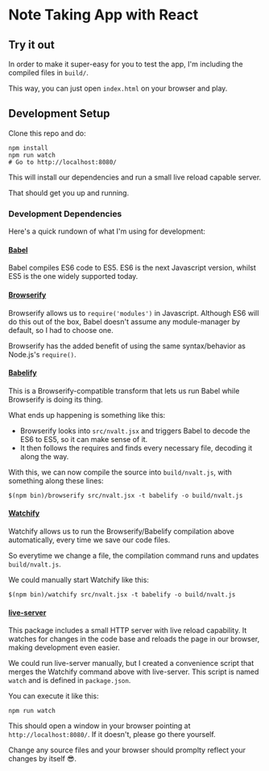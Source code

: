 # Note Taking App with React

## Try it out

In order to make it super-easy for you to test the app, I'm including the compiled files in `build/`.

This way, you can just open `index.html` on your browser and play.

## Development Setup

Clone this repo and do:

```shell
npm install
npm run watch
# Go to http://localhost:8080/
```

This will install our dependencies and run a small live reload capable server.

That should get you up and running.

### Development Dependencies

Here's a quick rundown of what I'm using for development:

#### [Babel](https://babeljs.io/)

Babel compiles ES6 code to ES5. ES6 is the next Javascript version, whilst ES5 is the one widely supported today.

#### [Browserify](http://browserify.org/)

Browserify allows us to `require('modules')` in Javascript. Although ES6 will do this out of the box, Babel doesn't assume any module-manager by default, so I had to choose one.

Browserify has the added benefit of using the same syntax/behavior as Node.js's `require()`.

#### [Babelify](https://github.com/babel/babelify)

This is a Browserify-compatible transform that lets us run Babel while Browserify is doing its thing.

What ends up happening is something like this:

* Browserify looks into `src/nvalt.jsx` and triggers Babel to decode the ES6 to ES5, so it can make sense of it.
* It then follows the requires and finds every necessary file, decoding it along the way.

With this, we can now compile the source into `build/nvalt.js`, with something along these lines:

```
$(npm bin)/browserify src/nvalt.jsx -t babelify -o build/nvalt.js
```

#### [Watchify](https://github.com/substack/watchify)

Watchify allows us to run the Browserify/Babelify compilation above automatically, every time we save our code files.

So everytime we change a file, the compilation command runs and updates `build/nvalt.js`.

We could manually start Watchify like this:

```
$(npm bin)/watchify src/nvalt.jsx -t babelify -o build/nvalt.js
```

#### [live-server](https://github.com/tapio/live-server)

This package includes a small HTTP server with live reload capability. It watches for changes in the code base and reloads the page in our browser, making development even easier.

We could run live-server manually, but I created a convenience script that merges the Watchify command above with live-server. This script is named `watch` and is defined in `package.json`.

You can execute it like this:

```
npm run watch
```

This should open a window in your browser pointing at `http://localhost:8080/`. If it doesn't, please go there yourself.

Change any source files and your browser should promplty reflect your changes by itself :sunglasses:.
